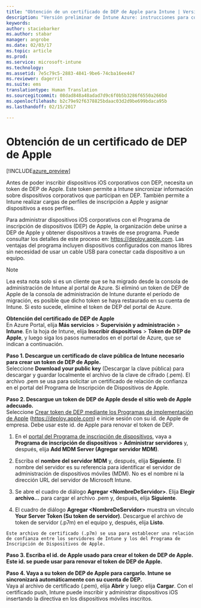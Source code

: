 ```yaml
---
title: "Obtención de un certificado de DEP de Apple para Intune | Versión preliminar de Intune Azure | Microsoft Docs"
description: "Versión preliminar de Intune Azure: instrucciones para configurar y cargar un certificado push MDM, que es un requisito previo para administrar dispositivos de Apple en Intune. "
keywords: 
author: staciebarker
ms.author: stabar
manager: angrobe
ms.date: 02/03/17
ms.topic: article
ms.prod: 
ms.service: microsoft-intune
ms.technology: 
ms.assetid: 7e5c79c5-2883-4841-9be6-74cba16ee447
ms.reviewer: dagerrit
ms.suite: ems
translationtype: Human Translation
ms.sourcegitcommit: 08dad848a48adad7d9c6f0b5b3286f6550a266bd
ms.openlocfilehash: b2c79e92f6378825bdaac03d2d9be699bdaca95b
ms.lasthandoff: 02/15/2017

---
```


# <a name="get-an-apple-dep-certificate"></a>Obtención de un certificado de DEP de Apple 

[!INCLUDE[azure_preview](../includes/azure_preview.md)]

Antes de poder inscribir dispositivos iOS corporativos con DEP, necesita un token de DEP de Apple. Este token permite a Intune sincronizar información sobre dispositivos corporativos que participan en DEP. También permite a Intune realizar cargas de perfiles de inscripción a Apple y asignar dispositivos a esos perfiles.

Para administrar dispositivos iOS corporativos con el Programa de inscripción de dispositivos (DEP) de Apple, la organización debe unirse a DEP de Apple y obtener dispositivos a través de ese programa. Puede consultar los detalles de este proceso en: https://deploy.apple.com. Las ventajas del programa incluyen dispositivos configurados con manos libres sin necesidad de usar un cable USB para conectar cada dispositivo a un equipo.

> [!NOTE]
> Lea esta nota solo si es un cliente que se ha migrado desde la consola de administración de Intune al portal de Azure. Si eliminó un token de DEP de Apple de la consola de administración de Intune durante el período de migración, es posible que dicho token se haya restaurado en su cuenta de Intune. Si esto sucede, elimine el token de DEP del portal de Azure. 

**Obtención del certificado de DEP de Apple**</br>
En Azure Portal, elija **Más servicios** > **Supervisión y administración** > **Intune**. En la hoja de Intune, elija **Inscribir dispositivos** > **Token de DEP de Apple**, y luego siga los pasos numerados en el portal de Azure, que se indican a continuación.

**Paso 1. Descargue un certificado de clave pública de Intune necesario para crear un token de DEP de Apple.**<br>
Seleccione **Download your public key** (Descargar la clave pública) para descargar y guardar localmente el archivo de la clave de cifrado (.pem). El archivo .pem se usa para solicitar un certificado de relación de confianza en el portal del Programa de Inscripción de Dispositivos de Apple.

**Paso 2. Descargue un token de DEP de Apple desde el sitio web de Apple adecuado.**<br>
Seleccione [Crear token de DEP mediante los Programas de implementación de Apple](https://deploy.apple.com) (https://deploy.apple.com) e inicie sesión con su id. de Apple de empresa. Debe usar este id. de Apple para renovar el token de DEP.

   1.  En el [portal del Programa de inscripción de dispositivos](https://deploy.apple.com), vaya a **Programa de inscripción de dispositivos** &gt; **Administrar servidores** y, después, elija **Add MDM Server (Agregar servidor MDM)**.

   2.  Escriba el **nombre del servidor MDM** y, después, elija **Siguiente**. El nombre del servidor es su referencia para identificar el servidor de administración de dispositivos móviles (MDM). No es el nombre ni la dirección URL del servidor de Microsoft Intune.

   3.  Se abre el cuadro de diálogo **Agregar &lt;NombreDeServidor&gt;**. Elija **Elegir archivo...** para cargar el archivo .pem y, después, elija **Siguiente**.

   4.  El cuadro de diálogo **Agregar &lt;NombreDeServidor&gt;** muestra un vínculo **Your Server Token (Su token de servidor)**. Descargue el archivo de token de servidor (.p7m) en el equipo y, después, elija **Listo**.

    Este archivo de certificado (.p7m) se usa para establecer una relación de confianza entre los servidores de Intune y los del Programa de Inscripción de Dispositivos de Apple.

**Paso 3. Escriba el id. de Apple usado para crear el token de DEP de Apple. Este id. se puede usar para renovar el token de DEP de Apple.**

**Paso 4. Vaya a su token de DEP de Apple para cargarlo. Intune se sincronizará automáticamente con su cuenta de DEP.**<br>
Vaya al archivo de certificado (.pem), elija **Abrir** y luego elija **Cargar**. Con el certificado push, Intune puede inscribir y administrar dispositivos iOS insertando la directiva en los dispositivos móviles inscritos.

